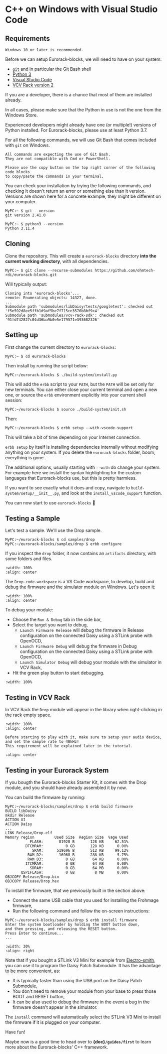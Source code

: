 # C++ on Windows with Visual Studio Code


## Requirements

```{note}
Windows 10 or later is recommended.
```

Before we can setup Eurorack-blocks, we will need to have on your system:

- [`git`](https://git-scm.com/download) and in particular the Git Bash shell
- [Python 3](https://www.python.org/downloads/)
- [Visual Studio Code](https://code.visualstudio.com/download)
- [VCV Rack version 2](https://vcvrack.com/Rack)

If you are a developer, there is a chance that most of them are installed already.

In all cases, please make sure that the Python in use is not the one from the Windows Store.

Experienced developers might already have one (or multiple!) versions of Python installed.
For Eurorack-blocks, please use at least Python 3.7.

For all the following commands, we will use Git Bash that comes included with `git` on
Windows.

```{important}
All commands are expecting the use of Git Bash.
They are not compatible with Cmd or PowerShell.
```

```{note}
Please use the copy button on the top right corner of the following code blocks
to copy/paste the commands in your terminal.
```

You can check your installation by trying the following commands, and checking it doesn't
return an error or something else than it version. Versions are shown here for a concrete
example, they might be different on your computer.

```{code-block} shell-session
MyPC:~ $ git --version
git version 2.41.0
```

```{code-block} shell-session
MyPC:~ $ python3 --version
Python 3.11.4
```


## Cloning

Clone the repository. This will create a `eurorack-blocks` directory **into the current working directory**, with all dependencies.

```{code-block} shell-session
MyPC:~ $ git clone --recurse-submodules https://github.com/ohmtech-rdi/eurorack-blocks.git
```

Will typically output:

```{code-block} shell-session
Cloning into 'eurorack-blocks'...
remote: Enumerating objects: 14327, done.
...
Submodule path 'submodules/libDaisy/tests/googletest': checked out 'f5e592d8ee5ffb1d9af5be7f715ce3576b8bf9c4'
Submodule path 'submodules/vcv-rack-sdk': checked out '91fd742827c04d36ba9b0e5e179571e393682326'
```


## Setting up

First change the current directory to `eurorack-blocks`:

```{code-block} shell-session
MyPC:~ $ cd eurorack-blocks
```

Then install by running the script below:

```{code-block} shell-session
MyPC:~/eurorack-blocks $ ./build-system/install.py
```

This will add the `erbb` script to your `PATH`, but the `PATH` will be set only for new terminals.
You can either close your current terminal and open a new one, or source the `erbb` environment
explicitly into your current shell session:

```{code-block} shell-session
MyPC:~/eurorack-blocks $ source ./build-system/init.sh
```

Then:

```{code-block} shell-session
MyPC:~/eurorack-blocks $ erbb setup --with-vscode-support
```

This will take a bit of time depending on your Internet connection.

`erbb setup` by itself is installing dependencies internally without modifying anything on
your system. If you delete the `eurorack-blocks` folder, boom, everything is gone.

The additional options, usually starting with `--with` do change your system. For example
here we install the syntax highlighting for the custom languages that Eurorack-blocks use,
but this is pretty harmless.

If you want to see exactly what it does and copy, navigate to `build-system/setup/__init__.py`,
and look at the `install_vscode_support` function.

You can now start to use `eurorack-blocks` 🎉


## Testing a Sample

Let's test a sample. We'll use the Drop sample.

```{code-block} shell-session
MyPC:~/eurorack-blocks $ cd samples/drop
MyPC:~/eurorack-blocks/samples/drop $ erbb configure
```

If you inspect the `drop` folder, it now contains an `artifacts` directory, with some folders and files.

```{image} windows-configure.png
:width: 100%
:align: center
```

The `Drop.code-workspace` is a VS Code workspace, to develop, build and debug the
firmware and the simulator module on Windows.
Let's open it:

```{image} windows-cpp-vscode-workspace.png
:width: 100%
:align: center
```

To debug your module:

- Choose the `Run & Debug` tab in the side bar,
- Select the target you want to debug,
   - `Launch Firmware Release` will debug the firmware in Release configuration on the connected Daisy using a STLink probe with OpenOCD,
   - `Launch Firmware Debug` will debug the firmware in Debug configuration on the connected Daisy using a STLink probe with OpenOCD,
   - `Launch Simulator Debug` will debug your module with the simulator in VCV Rack,
- Hit the green play button to start debugging.

```{image} windows-cpp-vscode-workspace-debug.png
:width: 100%
```


## Testing in VCV Rack

In VCV Rack the `Drop` module will appear in the library when right-clicking in the rack empty space.

```{image} vcvrack-drop.png
:width: 100%
:align: center
```

```{important}
Before starting to play with it, make sure to setup your audio device,
and set the sample rate to 48kHz!
This requirement will be explained later in the tutorial.
```

```{image} windows-vcvrack-audio.png
:align: center
```


## Testing in your Eurorack System

If you bougth the Eurorack-blocks Starter Kit, it comes with the Drop module, and you should
have already assembled it by now.

You can build the firmware by running:

```{code-block} shell-session
MyPC:~/eurorack-blocks/samples/drop $ erbb build firmware
BUILD libDaisy
mkdir Release
ACTION UI
ACTION Daisy
...
LINK Release/Drop.elf
Memory region         Used Size  Region Size  %age Used
           FLASH:       81928 B       128 KB     62.51%
         DTCMRAM:          0 GB       128 KB      0.00%
            SRAM:      519696 B       512 KB     99.12%
          RAM_D2:       16968 B       288 KB      5.75%
          RAM_D3:          0 GB        64 KB      0.00%
         ITCMRAM:          0 GB        64 KB      0.00%
           SDRAM:          0 GB        64 MB      0.00%
       QSPIFLASH:          0 GB         8 MB      0.00%
OBJCOPY Release/Drop.bin
OBJCOPY Release/Drop.hex
```

To install the firmware, that we previously built in the section above:
- Connect the same USB cable that you used for installing the Frohmage firmware,
- Run the following command and follow the on-screen instructions:

```{code-block} shell-session
MyPC:~/eurorack-blocks/samples/drop $ erbb install firmware
Enter the system bootloader by holding the BOOT button down,
and then pressing, and releasing the RESET button.
Press Enter to continue...
...
```

```{image} stlink-v3-mini.png
:width: 30%
:align: right
```

Note that if you bought a STLink V3 Mini
for example from [Electro-smith](https://www.electro-smith.com/daisy/stlink-v3mini),
you can use it to program the Daisy Patch Submodule.
It has the advantage to be more convenient, as:
- It is typically faster than using the USB port on the Daisy Patch Submodule,
- You don't need to remove your module from your base to press those BOOT and RESET
   button,
- It can be also used to debug the firmware in the event a bug in the firmware doesn't appear
   in the simulator.

The `install` command will automatically select the STLink V3 Mini to install the firmware
if it is plugged on your computer.

Have fun!

Maybe now is a good time to head over to **{doc}`/guides/first`** to learn more about the
Eurorack-blocks' C++ framework.
